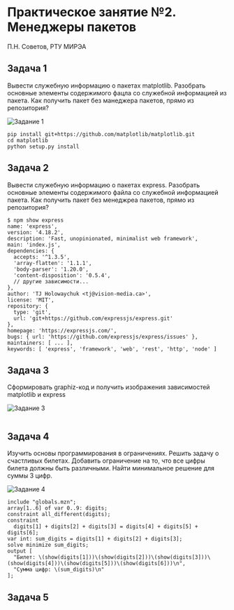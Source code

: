 # Практическое занятие №2. Менеджеры пакетов

П.Н. Советов, РТУ МИРЭА

## Задача 1

Вывести служебную информацию о пакетах matplotlib. Разобрать основные элементы содержимого фацла со служебной информацией из пакета. Как получить пакет без манеджера пакетов, прямо из репозитория?

![Задание 1](https://github.com/teeeema/mingazutdinov.a.r/blob/main/prac_2/1.jpg)

```
pip install git+https://github.com/matplotlib/matplotlib.git
cd matplotlib
python setup.py install
```

## Задача 2

Вывести служебную информацию о пакетах express. Разобрать основные элементы содержимого файла со служебной информацией пакета. Как получить пакет без менеджреа пакетов, прямо из репозитория?

```
$ npm show express
name: 'express',
version: '4.18.2',
description: 'Fast, unopinionated, minimalist web framework',
main: 'index.js',
dependencies: {
  accepts: '^1.3.5',
  'array-flatten': '1.1.1',
  'body-parser': '1.20.0',
  'content-disposition': '0.5.4',
  // другие зависимости...
},
author: 'TJ Holowaychuk <tj@vision-media.ca>',
license: 'MIT',
repository: {
  type: 'git',
  url: 'git+https://github.com/expressjs/express.git'
},
homepage: 'https://expressjs.com/',
bugs: { url: 'https://github.com/expressjs/express/issues' },
maintainers: [ ... ],
keywords: [ 'express', 'framework', 'web', 'rest', 'http', 'node' ]
```

## Задача 3

Сформировать graphiz-код и получить изображения зависимостей matplotlib и express

![Задание 3](https://github.com/teeeema/mingazutdinov.a.r/blob/main/prac_2/3.png)

```

```

## Задача 4

Изучить основы программирования в ограничениях. Решить задачу о счастливых билетах. Добавить ограничение на то, что все цифры билета должны быть различными. Найти минимальное решение для суммы 3 цифр.

![Задание 4](https://github.com/teeeema/mingazutdinov.a.r/blob/main/prac_2/4.png)

```
include "globals.mzn";  
array[1..6] of var 0..9: digits;
constraint all_different(digits);
constraint
  digits[1] + digits[2] + digits[3] = digits[4] + digits[5] + digits[6];
var int: sum_digits = digits[1] + digits[2] + digits[3];
solve minimize sum_digits;
output [
  "Билет: \(show(digits[1]))\(show(digits[2]))\(show(digits[3]))\(show(digits[4]))\(show(digits[5]))\(show(digits[6]))\n",
  "Сумма цифр: \(sum_digits)\n"
];
```

## Задача 5
